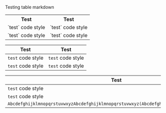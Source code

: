 <!---
nkmcalli/nkmcalli is a ✨ special ✨ repository because its `README.md` (this file) appears on your GitHub profile.
You can click the Preview link to take a look at your changes.
--->

Testing table markdown

<table>
  <tr>
    <th>Test</th>
    <th>Test</th>
  </tr>
  <tr>
    <td markdown="span">`test` code style</td>
    <td>`test` code style</td>
  </tr>
  <tr>
    <td markdown="span">`test` code style</td>
    <td>`test` code style</td>
  </tr>
</table>

|Test|Test|
|-|-|
|`test` code style|`test` code style|
|`test` code style|`test` code style|

|Test|Test|
|-|-|
|`test` code style|`test` code style|
|`test` code style|`test` code style|
|`AbcdefghijklmnopqrstuvwxyzAbcdefghijklmnopqrstuvwxyz(AbcdefghijklmnopqrstuvwxyzAbcdef)`|`AbcdefghijklmnopqrstuvwxyzAbcdefghijklmnopqrstuvwxyz(Abcdefghijklmnopqrstuvwxy)`|
